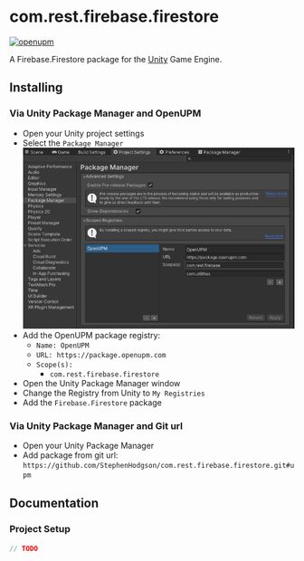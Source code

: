 # com.rest.firebase.firestore

[![openupm](https://img.shields.io/npm/v/com.rest.firebase.firestore?label=openupm&registry_uri=https://package.openupm.com)](https://openupm.com/packages/com.rest.firebase.firestore/)

A Firebase.Firestore package for the [Unity](https://unity.com/) Game Engine.

## Installing

### Via Unity Package Manager and OpenUPM

- Open your Unity project settings
- Select the `Package Manager`
![scoped-registries](images/package-manager-scopes.png)
- Add the OpenUPM package registry:
  - `Name: OpenUPM`
  - `URL: https://package.openupm.com`
  - `Scope(s):`
    - `com.rest.firebase.firestore`
- Open the Unity Package Manager window
- Change the Registry from Unity to `My Registries`
- Add the `Firebase.Firestore` package

### Via Unity Package Manager and Git url

- Open your Unity Package Manager
- Add package from git url: `https://github.com/StephenHodgson/com.rest.firebase.firestore.git#upm`

## Documentation

### Project Setup

```csharp
// TODO
```
